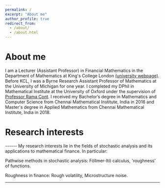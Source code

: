 ```yaml
---
permalink: /
excerpt: "About me"
author_profile: true
redirect_from: 
  - /about/
  - /about.html
---
```

<!--title: "About me"-->



<h1>About me</h1>

I am a Lecturer (Assistant Professor) in Financial Mathematics in the Department of Mathematics at King's College London [(university webpage)](https://www.kcl.ac.uk/people/purba-das). Before KCL, I was a Byrne Research Assistant Professor of Mathematics at the University of Michigan for one year. I completed my DPhil in Mathematical Institute at the University of Oxford under the supervision of [Professor Rama Cont](http://rama.cont.perso.math.cnrs.fr/). I received my Bachelor’s degree in Mathematics and Computer Science from Chennai Mathematical Institute, India in 2016 and Master's degree in Applied Mathematics from Chennai Mathematical Institute, India in 2018. 


<h1>Research interests</h1>
------
My research interests lie in the fields of stochastic analysis and its applications to mathematical finance. In particular:

Pathwise methods in stochastic analysis: Föllmer-Itô calculus,  'roughness' of functions.

Roughness in finance: Rough volatility, Microstructure noise.

---

